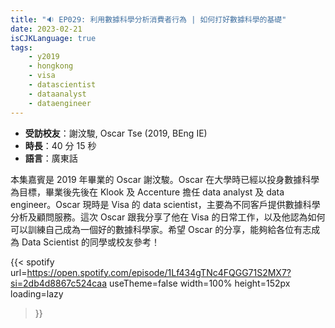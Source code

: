 ```yaml
---
title: "🔉 EP029: 利用數據科學分析消費者行為 | 如何打好數據科學的基礎"
date: 2023-02-21
isCJKLanguage: true
tags:
    - y2019
    - hongkong
    - visa
    - datascientist
    - dataanalyst
    - dataengineer
---
```


- **受訪校友**：謝汶駿, Oscar Tse (2019, BEng IE)
- **時長**：40 分 15 秒
- **語言**：廣東話

<!--more-->

本集嘉賓是 2019 年畢業的 Oscar 謝汶駿。Oscar 在大學時已經以投身數據科學為目標，畢業後先後在 Klook 及 Accenture 擔任 data analyst 及 data engineer。Oscar 現時是 Visa 的 data scientist，主要為不同客戶提供數據科學分析及顧問服務。這次 Oscar 跟我分享了他在 Visa 的日常工作，以及他認為如何可以訓練自己成為一個好的數據科學家。希望 Oscar 的分享，能夠給各位有志成為 Data Scientist 的同學或校友參考！

{{< spotify 
  url=https://open.spotify.com/episode/1Lf434gTNc4FQGG71S2MX7?si=2db4d8867c524caa
  useTheme=false
  width=100%
  height=152px
  loading=lazy
>}}
